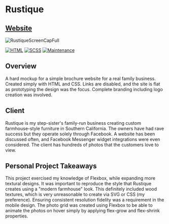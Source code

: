 # Rustique

## [Website](https://kylefontenot.github.io/Rustique/)

![RustiqueScreenCapFull](https://user-images.githubusercontent.com/68924836/133937937-f83a07c3-29a1-4008-90a1-dea78365592c.png)


[![HTML](https://img.shields.io/badge/-HTML-orange)](https://img.shields.io/badge/-SCSS-blueviolet) [![SCSS](https://img.shields.io/badge/-SCSS-blueviolet)](https://img.shields.io/badge/-SCSS-blueviolet) 
[![Maintenance](https://img.shields.io/badge/Maintained%3F-no-red.svg)](https://GitHub.com/Naereen/StrapDown.js/graphs/commit-activity)


## Overview
A hard mockup for a simple brochure website for a real family business. Created simply with HTML and CSS. Links are disabled, and the site is flat as prototyping the design was the focus. Complete branding including logo creation was involved.

## Client
Rustique is my step-sister's family-run business creating custom farmhouse-style furniture in Southern California. The owners have had rave success but they operate solely through Facebook. A website has been discussed often, and Facebook Messenger widget integrations were even considered. The client has hundreds of photos that the customers love to view. 

## Personal Project Takeaways
This project exercised my knowledge of Flexbox, while expanding more textural designs. It was important to reproduce the style that Rustique creates using a "modern farmhouse" look. This definitely included wood textures, which is very unreasonable to create via SVG or CSS (my preference). Ensuring consistent resolution fidelity was a requirement in the mobile design. The photo grid was created using Flexbox to be able to animate the photos on hover simply by applying flex-grow and flex-shrink properties. 
